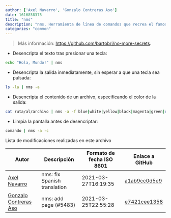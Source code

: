 ```yaml
---
author: ['Axel Navarro', 'Gonzalo Contreras Aso']
date: 1616858375
title: "nms"
description: "nms, Herramienta de línea de comandos que recrea el famoso efecto de desencriptado de datos de la película Sneakers (1992)."
categories: "common"
---
```

> Más información: <https://github.com/bartobri/no-more-secrets>.

- Desencripta el texto tras presionar una tecla:

```bash
echo "Hola, Mundo!" | nms
```

- Desencripta la salida inmediatamente, sin esperar a que una tecla sea pulsada:

```bash
ls -la | nms -a
```

- Desencripta el contenido de un archivo, especificando el color de la salida:

```bash
cat ruta/al/archivo | nms -a -f blue|white|yellow|black|magenta|green|red
```

- Limpia la pantalla antes de desencriptar:

```bash
comando | nms -a -c
```
Lista de modificaciones realizadas en este archivo


Autor | Descripción | Formato de fecha ISO 8601 | Enlace a GitHub
------|-----|-----|-----
[Axel Navarro](mailto:navarroaxel@gmail.com) | nms: fix Spanish translation | 2021-03-27T16:19:35 | [a1ab9cc0d5e9](https://github.com/tldr-pages/tldr/commit/a1ab9cc0d5e9e456946b76b312d6b719a250005b)
[Gonzalo Contreras Aso](mailto:61254163+goznalo-git@users.noreply.github.com) | nms: add page (#5483) | 2021-03-25T22:55:28 | [e7421cee1358](https://github.com/tldr-pages/tldr/commit/e7421cee1358e1c59ead1e1e3b9f0922f4dd736b)

